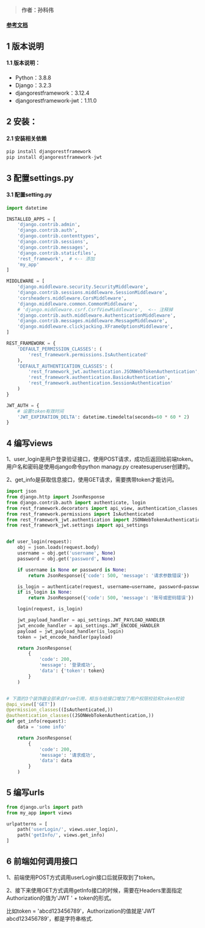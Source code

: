 > #### 作者：孙科伟
#### [ 参考文档](https://zhuanlan.zhihu.com/p/258752405)
## 1 版本说明
#### 1.1 版本说明：
- Python：3.8.8
- Django：3.2.3
- djangorestframework：3.12.4
- djangorestframework-jwt：1.11.0
## 2 安装：
#### 2.1 安装相关依赖
  ``` python
pip install djangorestframework
pip install djangorestframework-jwt
  ```
## 3 配置settings.py
#### 3.1 配置setting.py
```python
import datetime

INSTALLED_APPS = [
    'django.contrib.admin',
    'django.contrib.auth',
    'django.contrib.contenttypes',
    'django.contrib.sessions',
    'django.contrib.messages',
    'django.contrib.staticfiles',
    'rest_framework',  # <-- 添加
    'my_app'
]

MIDDLEWARE = [
    'django.middleware.security.SecurityMiddleware',
    'django.contrib.sessions.middleware.SessionMiddleware',
    'corsheaders.middleware.CorsMiddleware',
    'django.middleware.common.CommonMiddleware',
    # 'django.middleware.csrf.CsrfViewMiddleware',  <-- 注释掉
    'django.contrib.auth.middleware.AuthenticationMiddleware',
    'django.contrib.messages.middleware.MessageMiddleware',
    'django.middleware.clickjacking.XFrameOptionsMiddleware',
]

REST_FRAMEWORK = {
    'DEFAULT_PERMISSION_CLASSES': (
        'rest_framework.permissions.IsAuthenticated'
    ),
    'DEFAULT_AUTHENTICATION_CLASSES': (
        'rest_framework_jwt.authentication.JSONWebTokenAuthentication',
        'rest_framework.authentication.BasicAuthentication',
        'rest_framework.authentication.SessionAuthentication'
    )
}

JWT_AUTH = {
    # 设置token有效时间
    'JWT_EXPIRATION_DELTA': datetime.timedelta(seconds=60 * 60 * 2)
}
```
## 4 编写views
1、user_login是用户登录验证接口，使用POST请求，成功后返回给前端token。用户名和密码是使用django命令python managy.py createsuperuser创建的。

2、get_info是获取信息接口，使用GET请求，需要携带token才能访问。
```python
import json
from django.http import JsonResponse
from django.contrib.auth import authenticate, login
from rest_framework.decorators import api_view, authentication_classes, permission_classes
from rest_framework.permissions import IsAuthenticated
from rest_framework_jwt.authentication import JSONWebTokenAuthentication
from rest_framework_jwt.settings import api_settings


def user_login(request):
    obj = json.loads(request.body)
    username = obj.get('username', None)
    password = obj.get('password', None)

    if username is None or password is None:
        return JsonResponse({'code': 500, 'message': '请求参数错误'})

    is_login = authenticate(request, username=username, password=password)
    if is_login is None:
        return JsonResponse({'code': 500, 'message': '账号或密码错误'})

    login(request, is_login)

    jwt_payload_handler = api_settings.JWT_PAYLOAD_HANDLER
    jwt_encode_handler = api_settings.JWT_ENCODE_HANDLER
    payload = jwt_payload_handler(is_login)
    token = jwt_encode_handler(payload)

    return JsonResponse(
        {
            'code': 200,
            'message': '登录成功',
            'data': {'token': token}
        }
    )


# 下面的3个装饰器全部来自from引用，相当与给接口增加了用户权限校验和token校验
@api_view(['GET'])
@permission_classes((IsAuthenticated,))
@authentication_classes((JSONWebTokenAuthentication,))
def get_info(request):
    data = 'some info'

    return JsonResponse(
        {
            'code': 200,
            'message': '请求成功',
            'data': data
        }
    )
```
## 5 编写urls
```python
from django.urls import path
from my_app import views

urlpatterns = [
    path('userLogin/', views.user_login),
    path('getInfo/', views.get_info)
]
```
## 6 前端如何调用接口
1、前端使用POST方式调用userLogin接口后就获取到了token。

2、接下来使用GET方式调用getInfo接口的时候，需要在Headers里面指定Authorization的值为'JWT ' + token的形式。

比如token = 'abcd123456789'，Authorization的值就是'JWT abcd123456789'，都是字符串格式.